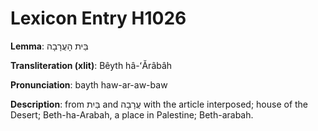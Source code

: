 # Lexicon Entry H1026

**Lemma**: בֵּית הָעֲרָבָה

**Transliteration (xlit)**: Bêyth hâ-ʻĂrâbâh

**Pronunciation**: bayth haw-ar-aw-baw

**Description**:
from בַּיִת and עֲרָבָה with the article interposed; house of the Desert; Beth-ha-Arabah, a place in Palestine; Beth-arabah.
